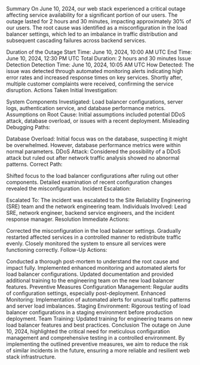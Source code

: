 Summary
On June 10, 2024, our web stack experienced a critical outage affecting service availability for a significant portion of our users. The outage lasted for 2 hours and 30 minutes, impacting approximately 30% of our users. The root cause was identified as a misconfiguration in the load balancer settings, which led to an imbalance in traffic distribution and subsequent cascading failures across backend services.

Duration of the Outage
Start Time: June 10, 2024, 10:00 AM UTC
End Time: June 10, 2024, 12:30 PM UTC
Total Duration: 2 hours and 30 minutes
Issue Detection
Detection Time: June 10, 2024, 10:05 AM UTC
How Detected: The issue was detected through automated monitoring alerts indicating high error rates and increased response times on key services. Shortly after, multiple customer complaints were received, confirming the service disruption.
Actions Taken
Initial Investigation:

System Components Investigated: Load balancer configurations, server logs, authentication service, and database performance metrics.
Assumptions on Root Cause: Initial assumptions included potential DDoS attack, database overload, or issues with a recent deployment.
Misleading Debugging Paths:

Database Overload: Initial focus was on the database, suspecting it might be overwhelmed. However, database performance metrics were within normal parameters.
DDoS Attack: Considered the possibility of a DDoS attack but ruled out after network traffic analysis showed no abnormal patterns.
Correct Path:

Shifted focus to the load balancer configurations after ruling out other components.
Detailed examination of recent configuration changes revealed the misconfiguration.
Incident Escalation:

Escalated To: The incident was escalated to the Site Reliability Engineering (SRE) team and the network engineering team.
Individuals Involved: Lead SRE, network engineer, backend service engineers, and the incident response manager.
Resolution
Immediate Actions:

Corrected the misconfiguration in the load balancer settings.
Gradually restarted affected services in a controlled manner to redistribute traffic evenly.
Closely monitored the system to ensure all services were functioning correctly.
Follow-Up Actions:

Conducted a thorough post-mortem to understand the root cause and impact fully.
Implemented enhanced monitoring and automated alerts for load balancer configurations.
Updated documentation and provided additional training to the engineering team on the new load balancer features.
Preventive Measures
Configuration Management: Regular audits of configuration settings, especially post-deployment.
Enhanced Monitoring: Implementation of automated alerts for unusual traffic patterns and server load imbalances.
Staging Environment: Rigorous testing of load balancer configurations in a staging environment before production deployment.
Team Training: Updated training for engineering teams on new load balancer features and best practices.
Conclusion
The outage on June 10, 2024, highlighted the critical need for meticulous configuration management and comprehensive testing in a controlled environment. By implementing the outlined preventive measures, we aim to reduce the risk of similar incidents in the future, ensuring a more reliable and resilient web stack infrastructure.

